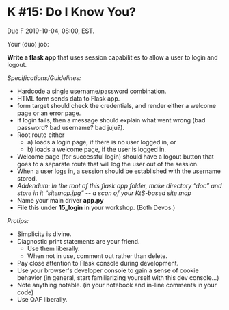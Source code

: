 # K #15: Do I Know You?
Due F 2019-10-04, 08:00, EST.

Your (duo) job:

**Write a flask app** that uses session capabilities to allow a user to login and logout.

*Specifications/Guidelines:* 
- Hardcode a single username/password combination.
- HTML form send​s​ data to Flask app.
- form target should check the credentials, and render either a welcome page or an error page.
- If login fails, then a message should explain what went wrong (bad password? bad username? bad juju?).
- Root route either
   - a) loads a login page, if there is no user logged in, or
   - b) loads a welcome page, if the user is logged in.
- Welcome page (for successful login) should have a logout button that goes to a separate route that will log the user out of the session.
- When a user logs in, a session should be established with the username stored.
- *Addendum: In the root of this flask app folder, make directory “doc” and store in it “sitemap.jpg” -- a scan of your KtS-based site map*
- Name your main driver **app.py**
- File this under **15_login** in your workshop. (Both Devos.)

*Protips:* 
- Simplicity is divine.
- Diagnostic print statements are your friend.
    - Use them liberally.
    - When not in use, comment out rather than delete.
- Pay close attention to Flask console during development.
- Use your browser's developer console to gain a sense of cookie behavior (in general, start familiarizing yourself with this dev console…)
- Note anything notable. (in your notebook and in-line comments in your code)
- Use QAF liberally.
